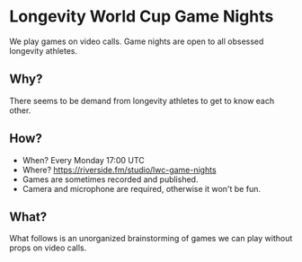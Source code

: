 # Longevity World Cup Game Nights

We play games on video calls. Game nights are open to all obsessed longevity athletes.

## Why?

There seems to be demand from longevity athletes to get to know each other.

## How?

- When? Every Monday 17:00 UTC
- Where? https://riverside.fm/studio/lwc-game-nights
- Games are sometimes recorded and published.
- Camera and microphone are required, otherwise it won't be fun.

## What?

What follows is an unorganized brainstorming of games we can play without props on video calls.
